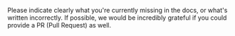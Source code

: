 Please indicate clearly what you're currently missing in the docs, or what's written incorrectly. If possible, we would be incredibly grateful if you could provide a PR (Pull Request) as well.
